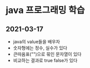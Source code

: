 # java 프로그래밍 학습

## 2021-03-17

* java의 value들을 배우자
* 숫자형에는 정수, 실수가 있다
* 큰따옴표("")으로 묶인 문자열이 있다
* 비교하는 결과로 true false가 있다
